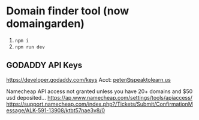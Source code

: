 # Domain finder tool (now domaingarden)

1. `npm i`
2. `npm run dev`

## GODADDY API Keys

https://developer.godaddy.com/keys
Acct: peter@speaktolearn.us

Namecheap API access not granted unless you have 20+ domains and $50 usd deposited...
https://ap.www.namecheap.com/settings/tools/apiaccess/
https://support.namecheap.com/index.php?/Tickets/Submit/ConfirmationMessage/ALK-591-13908/ktbt57nae3v8/0
